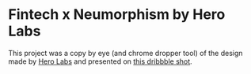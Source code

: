 # Fintech x Neumorphism by Hero Labs

This project was a copy by eye (and chrome dropper tool) of the design made by [Hero Labs](https://dribbble.com/herolabs) and presented on [this dribbble shot](https://dribbble.com/shots/10075215-Fintech-x-Neumorphism).
